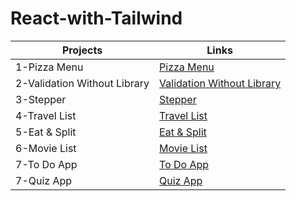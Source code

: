 # React-with-Tailwind

| Projects | Links|
|---|---|
|1-Pizza Menu | <a href="https://64dfd191c1d70f1fee20c14c--keen-seahorse-d23255.netlify.app/" target="_blanked">Pizza Menu</a>|
|2-Validation Without Library| <a href="https://64e11efe02c0937bef5d1343--elaborate-salmiakki-d4df0b.netlify.app/" target="_blanked">Validation Without Library<a/>|
|3-Stepper| <a href="https://64e15531112011135d27968d--resilient-centaur-5e4604.netlify.app/" target="_blanked">Stepper<a/>|
|4-Travel List| <a href="https://64e240c5c324977d072babce--soft-brigadeiros-553696.netlify.app/" target="_blanked">Travel List<a/>|
|5-Eat & Split| <a href="https://64e3699287bbbd19c45dc799--magnificent-liger-a22f09.netlify.app/" target="_blanked">Eat & Split<a/>|
|6-Movie List| <a href="https://64e522f11dcc2a2affdceebf--sparkly-dolphin-dce308.netlify.app/" target="_blanked">Movie List<a/>|
|7-To Do App| <a href="https://64eb95a7edd7a70a3ef5994d--precious-gingersnap-fae382.netlify.app/" target="_blanked">To Do App<a/>|
|7-Quiz App| <a href="https://64ed007509029d0b2dced805--peppy-clafoutis-9f45c3.netlify.app/" target="_blanked">Quiz App<a/>|

